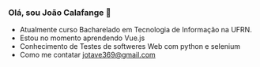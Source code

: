 ### Olá, sou João Calafange 👋
  - Atualmente curso Bacharelado em Tecnologia de Informação na UFRN.
  - Estou no momento aprendendo Vue.js
  - Conhecimento de Testes de softweres Web com python e selenium
  - Como me contatar jotave369@gmail.com

